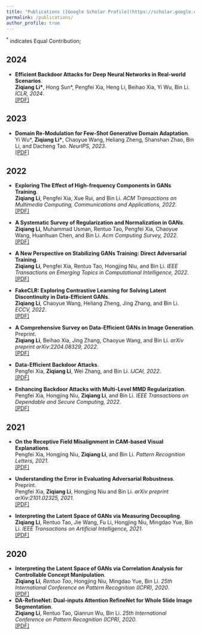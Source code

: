 ```yaml
---
title: "Publications ([Google Scholar Profile](https://scholar.google.com.hk/citations?user=mj5a8WgAAAAJ&hl))"
permalink: /publications/
author_profile: true
---
```


<sup>*</sup> indicates Equal Contribution;

## 2024

* <b>Efficient Backdoor Attacks for Deep Neural Networks in Real-world Scenarios</b>. <br>
<b>Ziqiang Li*</b>, Hong Sun*, Pengfei Xia, Heng Li, Beihao Xia, Yi Wu, Bin Li. <i>ICLR, 2024</i>. <br>
[[PDF]](https://openreview.net/pdf?id=vRyp2dhEQp)


## 2023

* <b>Domain Re-Modulation for Few-Shot Generative Domain Adaptation</b>. <br>
Yi Wu*, <b>Ziqiang Li*</b>, Chaoyue Wang, Heliang Zheng, Shanshan Zhao, Bin Li, and Dacheng Tao. <i>NeurIPS, 2023</i>. <br>
[[PDF]](https://openreview.net/pdf?id=jown9RvYn7)

## 2022

* <b>Exploring The Effect of High-frequency Components in GANs Training</b>. <br>
<b>Ziqiang Li</b>, Pengfei Xia, Xue Rui, and Bin Li. <i>ACM Transactions on Multimedia Computing, Communications and Applications, 2022</i>. <br>
[[PDF]](https://dl.acm.org/doi/abs/10.1145/3578585)

* <b>A Systematic Survey of Regularization and Normalization in GANs</b>. <br>
<b>Ziqiang Li</b>, Muhammad Usman, Rentuo Tao, Pengfei Xia, Chaoyue Wang, Huanhuan Chen, and Bin Li. <i>Acm Computing Survey, 2022</i>. <br>
[[PDF]](https://dl.acm.org/doi/10.1145/3569928)

* <b>A New Perspective on Stabilizing GANs Training: Direct Adversarial Training</b>. <br>
<b>Ziqiang Li</b>, Pengfei Xia, Rentuo Tao, Hongjing Niu, and Bin Li. <i>IEEE Transactions on Emerging Topics in Computational Intelligence, 2022</i>. <br>
[[PDF]](https://ieeexplore.ieee.org/document/9851855)

* <b>FakeCLR: Exploring Contrastive Learning for Solving Latent Discontinuity in Data-Efficient GANs</b>. <br>
<b>Ziqiang Li</b>, Chaoyue Wang, Heliang Zheng, Jing Zhang, and Bin Li. <i>ECCV, 2022</i>. <br>
[[PDF]](https://arxiv.org/pdf/2207.08630)

* <b>A Comprehensive Survey on Data-Efficient GANs in Image Generation</b>. Preprint.<br>
<b>Ziqiang Li</b>, Beihao Xia, Jing Zhang, Chaoyue Wang, and Bin Li. <i>arXiv preprint  arXiv:2204.08329, 2022</i>. <br>
[[PDF]](https://arxiv.org/pdf/2204.08329)

* <b>Data-Efficient Backdoor Attacks</b>.<br>
 Pengfei Xia, <b>Ziqiang Li</b>, Wei Zhang, and Bin Li. <i>IJCAI, 2022</i>. <br>
[[PDF]](https://arxiv.org/pdf/2204.12281)

* <b>Enhancing Backdoor Attacks with Multi-Level MMD Regularization</b>.<br>
 Pengfei Xia, Hongjing Niu, <b>Ziqiang Li</b>, and Bin Li. <i>IEEE Transactions on Dependable and Secure Computing, 2022</i>. <br>
[[PDF]](https://arxiv.org/abs/2111.05077)

## 2021
* <b>On the Receptive Field Misalignment in CAM-based Visual Explanations</b>.<br>
 Pengfei Xia, Hongjing Niu, <b>Ziqiang Li</b>, and Bin Li. <i>Pattern Recognition Letters, 2021</i>. <br>
[[PDF]](https://www.sciencedirect.com/science/article/pii/S0167865521003810)

* <b>Understanding the Error in Evaluating Adversarial Robustness</b>. Preprint. <br>
Pengfei Xia, <b>Ziqiang Li</b>, Hongjing Niu and Bin Li. <i>arXiv preprint arXiv:2101.02325, 2021</i>. <br>
[[PDF]](https://arxiv.org/abs/2101.02325)

* <b>Interpreting the Latent Space of GANs via Measuring Decoupling</b>. <br>
<b>Ziqiang Li</b>, Rentuo Tao, Jie Wang, Fu Li, Hongjing Niu, Mingdao Yue, Bin Li. <i>IEEE Transactions on Artificial Intelligence, 2021</i>. <br>
[[PDF]](https://ieeexplore.ieee.org/document/9399843)

## 2020
* <b>Interpreting the Latent Space of GANs via Correlation Analysis for Controllable Concept Manipulation</b>. <br>
<b>Ziqiang Li</b><sup>*</sup>, Rentuo Tao<sup>*</sup>, Hongjing Niu, Mingdao Yue, Bin Li. <i>25th International Conference on Pattern Recognition (ICPR), 2020</i>. <br>
[[PDF]](https://arxiv.org/pdf/2006.10132)
* <b>DA-RefineNet: Dual-inputs Attention RefineNet for Whole Slide Image Segmentation</b>. <br>
<b>Ziqiang Li</b>, Rentuo Tao, Qianrun Wu, Bin Li. <i>25th International Conference on Pattern Recognition (ICPR), 2020</i>. <br>
[[PDF]](https://arxiv.org/pdf/1907.06358)



